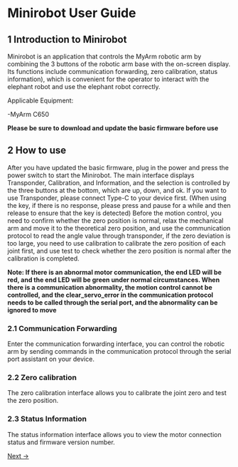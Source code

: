 # Minirobot User Guide

## 1 Introduction to Minirobot

Minirobot is an application that controls the MyArm robotic arm by combining the 3 buttons of the robotic arm base with the on-screen display. Its functions include communication forwarding, zero calibration, status information), which is convenient for the operator to interact with the elephant robot and use the elephant robot correctly.

Applicable Equipment:

-MyArm C650

**Please be sure to download and update the basic firmware before use**
## 2 How to use

After you have updated the basic firmware, plug in the power and press the power switch to start the Minirobot. The main interface displays Transponder, Calibration, and Information, and the selection is controlled by the three buttons at the bottom, which are up, down, and ok. If you want to use Transponder, please connect Type-C to your device first. (When using the key, if there is no response, please press and pause for a while and then release to ensure that the key is detected) Before the motion control, you need to confirm whether the zero position is normal, relax the mechanical arm and move it to the theoretical zero position, and use the communication protocol to read the angle value through transponder, if the zero deviation is too large, you need to use calibration to calibrate the zero position of each joint first, and use test to check whether the zero position is normal after the calibration is completed.

**Note: If there is an abnormal motor communication, the end LED will be red, and the end LED will be green under normal circumstances. When there is a communication abnormality, the motion control cannot be controlled, and the clear_servo_error in the communication protocol needs to be called through the serial port, and the abnormality can be ignored to move**

### 2.1 Communication Forwarding

Enter the communication forwarding interface, you can control the robotic arm by sending commands in the communication protocol through the serial port assistant on your device.
### 2.2 Zero calibration

The zero calibration interface allows you to calibrate the joint zero and test the zero position.

### 2.3 Status Information

The status information interface allows you to view the motor connection status and firmware version number.


[Next →](./5.1.2-calibrate.md)
